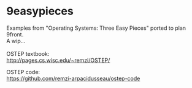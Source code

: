 # 9easypieces
Examples from "Operating Systems: Three Easy Pieces" ported to plan 9front.<br>
A wip...<br>
<br>
OSTEP textbook:<br>
http://pages.cs.wisc.edu/~remzi/OSTEP/

OSTEP code:<br>
https://github.com/remzi-arpacidusseau/ostep-code
